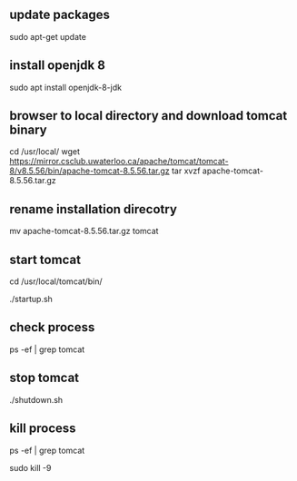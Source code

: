 

## update packages

sudo apt-get update

## install openjdk 8

sudo apt install openjdk-8-jdk

## browser to local directory and download tomcat binary

cd /usr/local/
wget https://mirror.csclub.uwaterloo.ca/apache/tomcat/tomcat-8/v8.5.56/bin/apache-tomcat-8.5.56.tar.gz
tar xvzf apache-tomcat-8.5.56.tar.gz

## rename installation direcotry
mv apache-tomcat-8.5.56.tar.gz tomcat

## start tomcat
cd /usr/local/tomcat/bin/

./startup.sh

## check process 

ps -ef | grep tomcat

## stop tomcat 
./shutdown.sh

## kill process 


ps -ef | grep tomcat

sudo kill -9 <processid>
